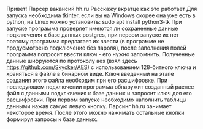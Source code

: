 Привет!
Парсер вакансий hh.ru
Расскажу вкратце как это работает
Для запуска необходима tkinter, если вы на Windows скорее она уже есть в python, на Linux можно
установить: sudo apt install python3-tk
При запуске программа проверяет имеются ли сохраненные данные подключения к базе данных postgres,
при первом запуске их нет поэтому программа предлагает их ввести (в программе не продусмотрено 
подключение без пароля), после заполнения полей программа попросит ввести ключ - его нужно запомнить.
Полученные данные шифруются по протоколу aes (взял здесь https://github.com/Skycker/AES) с использованием
128-битного ключа и храняться в файле в бинарном виде. Ключ введенный на этапе создания этого файла 
необходим при его расшифровке. При последующем подключении программа обнаружит созданный раенее файл 
с данными подключения к базе данных и запросит ключ для его расшифровки.
При первом запуске необходимо наполнить таблицы данными нажав самую левую кнопку. Парсинг hh.ru занимает 
некоторое время. После этого можно нажимать остальные кнопки формируя запросы к базе данных.
